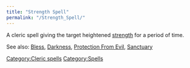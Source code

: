 ```yaml
---
title: "Strength Spell"
permalink: "/Strength_Spell/"
---
```


A cleric spell giving the target heightened
[strength](strength "wikilink") for a period of time.

See also: [Bless](Bless "wikilink"), [Darkness](Darkness "wikilink"),
[Protection From Evil](Protection_From_Evil "wikilink"),
[Sanctuary](Sanctuary "wikilink")

[Category:Cleric spells](Category:Cleric_spells "wikilink")
[Category:Spells](Category:Spells "wikilink")